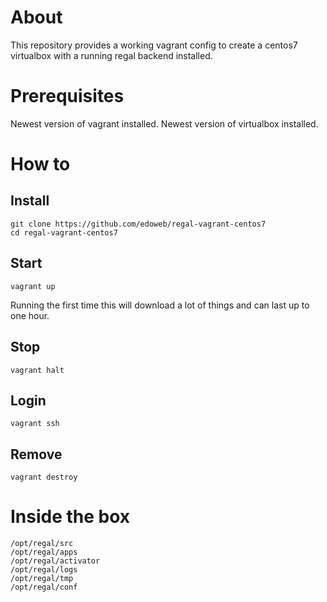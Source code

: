 # About

This repository provides a working vagrant config to create a centos7 virtualbox with a running regal backend installed.

# Prerequisites

Newest version of vagrant installed. Newest version of virtualbox installed.

# How to
## Install

```
git clone https://github.com/edoweb/regal-vagrant-centos7
cd regal-vagrant-centos7
```

## Start

`vagrant up`

Running the first time this will download a lot of things and can last up to one hour.

## Stop

``vagrant halt``

## Login

``vagrant ssh``

## Remove

``vagrant destroy``

# Inside the box

```
/opt/regal/src
/opt/regal/apps
/opt/regal/activator
/opt/regal/logs
/opt/regal/tmp
/opt/regal/conf
 ```
